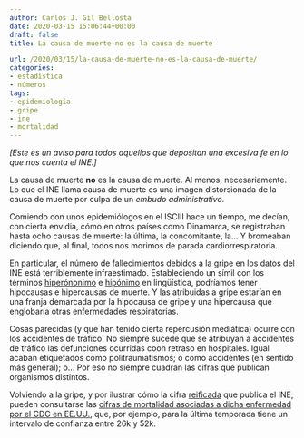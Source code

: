 ```yaml
---
author: Carlos J. Gil Bellosta
date: 2020-03-15 15:06:44+00:00
draft: false
title: La causa de muerte no es la causa de muerte

url: /2020/03/15/la-causa-de-muerte-no-es-la-causa-de-muerte/
categories:
- estadística
- números
tags:
- epidemiología
- gripe
- ine
- mortalidad
---
```


_[Este es un aviso para todos aquellos que depositan una excesiva fe en lo que nos cuenta el INE.]_

La causa de muerte **no** es la causa de muerte. Al menos, necesariamente. Lo que el INE llama causa de muerte es una imagen distorsionada de la causa de muerte por culpa de un _embudo administrativo_.

Comiendo con unos epidemiólogos en el ISCIII hace un tiempo, me decían, con cierta envidia, cómo en otros países como Dinamarca, se registraban hasta ocho causas de muerte: la última, la concomitante, la... Y bromeaban diciendo que, al final, todos nos morimos de parada cardiorrespiratoria.

En particular, el número de fallecimientos debidos a la gripe en los datos del INE está terriblemente infraestimado. Estableciendo un símil con los términos [hiperónonimo](https://es.wikipedia.org/wiki/Hiper%C3%B3nimo) e [hipónimo](https://es.wikipedia.org/wiki/Hip%C3%B3nimo) en lingüística, podríamos tener hipocausas e hipercausas de muerte. Y las atribuidas a gripe estarían en una franja demarcada por la hipocausa de gripe y una hipercausa que englobaría otras enfermedades respiratorias.

Cosas parecidas (y que han tenido cierta repercusión mediática) ocurre con los accidentes de tráfico. No siempre sucede que se atribuyan a accidentes de tráfico las defunciones ocurridas coon retraso en hospitales. Igual acaban etiquetados como politraumatismos; o como accidentes (en sentido más general); o... Por eso no siempre cuadran las cifras que publican organismos distintos.

Volviendo a la gripe, y por ilustrar cómo la cifra [reificada](https://www.datanalytics.com/2018/12/05/tiene-sentido-plantearse-un-objetivo-que-no-se-puede-medir/) que publica el INE, pueden consultarse las [cifras de mortalidad asociadas a dicha enfermedad por el CDC en EE.UU.](https://www.cdc.gov/flu/about/burden/index.html), que, por ejemplo, para la última temporada tiene un intervalo de confianza entre 26k y 52k.